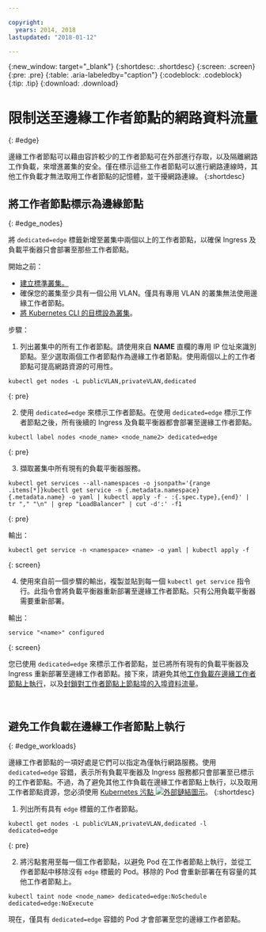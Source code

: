 ```yaml
---

copyright:
  years: 2014, 2018
lastupdated: "2018-01-12"

---
```


{:new_window: target="_blank"}
{:shortdesc: .shortdesc}
{:screen: .screen}
{:pre: .pre}
{:table: .aria-labeledby="caption"}
{:codeblock: .codeblock}
{:tip: .tip}
{:download: .download}

# 限制送至邊緣工作者節點的網路資料流量
{: #edge}

邊緣工作者節點可以藉由容許較少的工作者節點可在外部進行存取，以及隔離網路工作負載，來增進叢集的安全。僅在標示這些工作者節點可以進行網路連線時，其他工作負載才無法取用工作者節點的記憶體，並干擾網路連線。
{:shortdesc}

## 將工作者節點標示為邊緣節點
{: #edge_nodes}

將 `dedicated=edge` 標籤新增至叢集中兩個以上的工作者節點，以確保 Ingress 及負載平衡器只會部署至那些工作者節點。

開始之前：

- [建立標準叢集。](cs_clusters.html#clusters_cli)
- 確保您的叢集至少具有一個公用 VLAN。僅具有專用 VLAN 的叢集無法使用邊緣工作者節點。
- [將 Kubernetes CLI 的目標設為叢集](cs_cli_install.html#cs_cli_configure)。

步驟：

1. 列出叢集中的所有工作者節點。請使用來自 **NAME** 直欄的專用 IP 位址來識別節點。至少選取兩個工作者節點作為邊緣工作者節點。使用兩個以上的工作者節點可提高網路資源的可用性。

  ```
  kubectl get nodes -L publicVLAN,privateVLAN,dedicated
  ```
  {: pre}

2. 使用 `dedicated=edge` 來標示工作者節點。在使用 `dedicated=edge` 標示工作者節點之後，所有後續的 Ingress 及負載平衡器都會部署至邊緣工作者節點。

  ```
  kubectl label nodes <node_name> <node_name2> dedicated=edge
  ```
  {: pre}

3. 擷取叢集中所有現有的負載平衡器服務。

  ```
  kubectl get services --all-namespaces -o jsonpath='{range .items[*]}kubectl get service -n {.metadata.namespace} {.metadata.name} -o yaml | kubectl apply -f - :{.spec.type},{end}' | tr "," "\n" | grep "LoadBalancer" | cut -d':' -f1
  ```
  {: pre}

  輸出：

  ```
  kubectl get service -n <namespace> <name> -o yaml | kubectl apply -f
  ```
  {: screen}

4. 使用來自前一個步驟的輸出，複製並貼到每一個 `kubectl get service` 指令行。此指令會將負載平衡器重新部署至邊緣工作者節點。只有公用負載平衡器需要重新部署。

  輸出：

  ```
  service "<name>" configured
  ```
  {: screen}

您已使用 `dedicated=edge` 來標示工作者節點，並已將所有現有的負載平衡器及 Ingress 重新部署至邊緣工作者節點。接下來，請避免其他[工作負載在邊緣工作者節點上執行](#edge_workloads)，以及[封鎖對工作者節點上節點埠的入埠資料流量](cs_network_policy.html#block_ingress)。

<br />


## 避免工作負載在邊緣工作者節點上執行
{: #edge_workloads}

邊緣工作者節點的一項好處是它們可以指定為僅執行網路服務。使用 `dedicated=edge` 容錯，表示所有負載平衡器及 Ingress 服務都只會部署至已標示的工作者節點。不過，為了避免其他工作負載在邊緣工作者節點上執行，以及取用工作者節點資源，您必須使用 [Kubernetes 污點 ![外部鏈結圖示](../icons/launch-glyph.svg "外部鏈結圖示")](https://kubernetes.io/docs/concepts/configuration/taint-and-toleration/)。
{:shortdesc}

1. 列出所有具有 `edge` 標籤的工作者節點。

  ```
  kubectl get nodes -L publicVLAN,privateVLAN,dedicated -l dedicated=edge
  ```
  {: pre}

2. 將污點套用至每一個工作者節點，以避免 Pod 在工作者節點上執行，並從工作者節點中移除沒有 `edge` 標籤的 Pod。移除的 Pod 會重新部署在有容量的其他工作者節點上。

  ```
  kubectl taint node <node_name> dedicated=edge:NoSchedule dedicated=edge:NoExecute
  ```

現在，僅具有 `dedicated=edge` 容錯的 Pod 才會部署至您的邊緣工作者節點。
